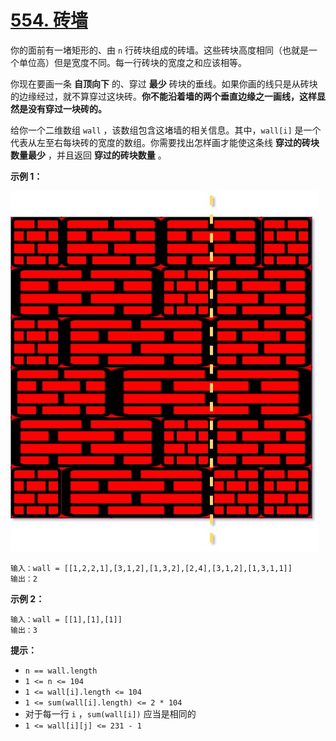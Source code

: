# [554. 砖墙](https://leetcode-cn.com/problems/brick-wall/)

你的面前有一堵矩形的、由 `n` 行砖块组成的砖墙。这些砖块高度相同（也就是一个单位高）但是宽度不同。每一行砖块的宽度之和应该相等。

你现在要画一条 **自顶向下** 的、穿过 **最少** 砖块的垂线。如果你画的线只是从砖块的边缘经过，就不算穿过这块砖。**你不能沿着墙的两个垂直边缘之一画线，这样显然是没有穿过一块砖的。**

给你一个二维数组 `wall` ，该数组包含这堵墙的相关信息。其中，`wall[i]` 是一个代表从左至右每块砖的宽度的数组。你需要找出怎样画才能使这条线 **穿过的砖块数量最少** ，并且返回 **穿过的砖块数量** 。

 

**示例 1：**

![img](img/cutwall-grid.jpg)

```
输入：wall = [[1,2,2,1],[3,1,2],[1,3,2],[2,4],[3,1,2],[1,3,1,1]]
输出：2
```

**示例 2：**

```
输入：wall = [[1],[1],[1]]
输出：3
```

**提示：**

- `n == wall.length`
- `1 <= n <= 104`
- `1 <= wall[i].length <= 104`
- `1 <= sum(wall[i].length) <= 2 * 104`
- 对于每一行 `i` ，`sum(wall[i])` 应当是相同的
- `1 <= wall[i][j] <= 231 - 1`

